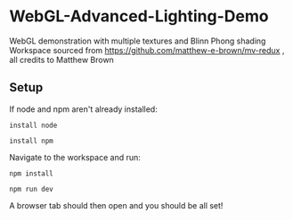 # WebGL-Advanced-Lighting-Demo
WebGL demonstration with multiple textures and Blinn Phong shading
Workspace sourced from https://github.com/matthew-e-brown/mv-redux , all credits to Matthew Brown

## Setup

If node and npm aren't already installed:

``install node``

``install npm``

Navigate to the workspace and run:

``npm install``

``npm run dev``

A browser tab should then open and you should be all set!

